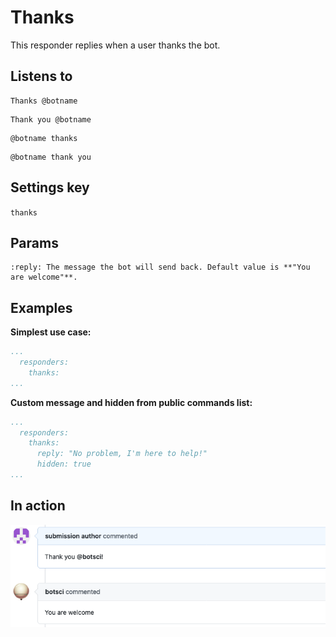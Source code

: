 Thanks
======

This responder replies when a user thanks the bot.

## Listens to

```
Thanks @botname
```
```
Thank you @botname
```
```
@botname thanks
```
```
@botname thank you
```

## Settings key

`thanks`

## Params
```eval_rst
:reply: The message the bot will send back. Default value is **"You are welcome"**.

```

## Examples

**Simplest use case:**
```yaml
...
  responders:
    thanks:
...
```

**Custom message and hidden from public commands list:**
```yaml
...
  responders:
    thanks:
      reply: "No problem, I'm here to help!"
      hidden: true
...
```
## In action

![](../images/responders/thanks.png "Thanks responder in action")

